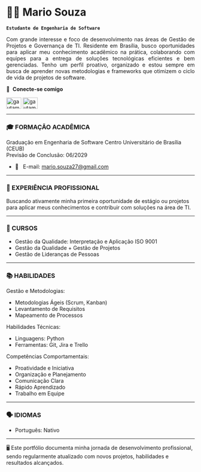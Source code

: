 # 👨‍💻 Mario Souza

**`Estudante de Engenharia de Software`**

<p align="justify">Com grande interesse e foco de desenvolvimento nas áreas de Gestão de Projetos e Governança de TI. Residente em Brasília, busco oportunidades para aplicar meu conhecimento acadêmico na prática, colaborando com equipes para a entrega de soluções tecnológicas eficientes e bem gerenciadas. Tenho um perfil proativo, organizado e estou sempre em busca de aprender novas metodologias e frameworks que otimizem o ciclo de vida de projetos de software.</p>


🔗 &nbsp;**Conecte-se comigo**
<p align="left">
<a href="http://linkedin.com/in/mario-oliveira-de-souza-982217155" target="blank"><img align="center" src="https://raw.githubusercontent.com/rahuldkjain/github-profile-readme-generator/master/src/images/icons/Social/linked-in-alt.svg" alt="gautamkrishnar" height="30" width="40" /></a>
<a href="https://www.instagram.com/mariocabral27" target="blank"><img align="center" src="https://raw.githubusercontent.com/rahuldkjain/github-profile-readme-generator/master/src/images/icons/Social/instagram.svg" alt="gautamkrishnar" height="30" width="40" /></a>

---
### 🎓 FORMAÇÃO ACADÊMICA

Graduação em Engenharia de Software
Centro Universitário de Brasília (CEUB) </br>
Previsão de Conclusão: 06/2029
- 📩 &nbsp;
E-mail:
mario.souza27@gmail.com

---
### 💼 EXPERIÊNCIA PROFISSIONAL
Buscando ativamente minha primeira oportunidade de estágio ou projetos para aplicar meus conhecimentos e contribuir com soluções na área de TI.

---
### 📄 CURSOS
- Gestão da Qualidade: Interpretação e Aplicação ISO 9001
- Gestão da Qualidade + Gestão de Projetos
- Gestão de Lideranças de Pessoas

---
### 📚 HABILIDADES
Gestão e Metodologias:
- Metodologias Ágeis (Scrum, Kanban)
- Levantamento de Requisitos
- Mapeamento de Processos

Habilidades Técnicas:
- Linguagens: Python
- Ferramentas: Git, Jira e Trello

Competências Comportamentais:
- Proatividade e Iniciativa
- Organização e Planejamento
- Comunicação Clara
- Rápido Aprendizado
- Trabalho em Equipe

---
### 🗣️ IDIOMAS
- Português: Nativo

---
🖥️ Este portfólio documenta minha jornada de desenvolvimento profissional, sendo regularmente atualizado com novos projetos, habilidades e resultados alcançados.
